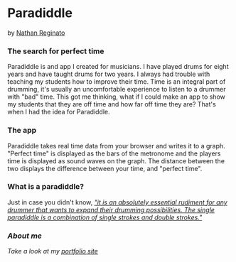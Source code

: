 # Paradiddle
by [Nathan Reginato](https://nathanreginato-b1a57.firebaseapp.com)

### The search for perfect time

Paradiddle is and app I created for musicians. I have played drums for eight years and have taught drums for two years. I always had trouble with teaching my students how to improve their time. Time is an integral part of drumming, it's usually an uncomfortable experience to listen to a drummer with "bad" time. This got me thinking, what if I could make an app to show my students that they are off time and how far off time they are? That's when I had the idea for Paradiddle.

### The app

Paradiddle takes real time data from your browser and writes it to a graph. "Perfect time" is displayed as the bars of the metronome and the players time is displayed as sound waves on the graph. The distance between the two displays the difference between your time, and "perfect time".

### What is a paradiddle?

Just in case you didn't know, [<i>"it is an absolutely essential rudiment for any drummer that wants to expand their drumming possibilities. The single paradiddle is a combination of single strokes and double strokes."](http://www.freedrumlessons.com/drum-lessons/single-paradiddle.php) 

### About me

Take a look at my [portfolio site](https://nathanreginato-b1a57.firebaseapp.com/)
